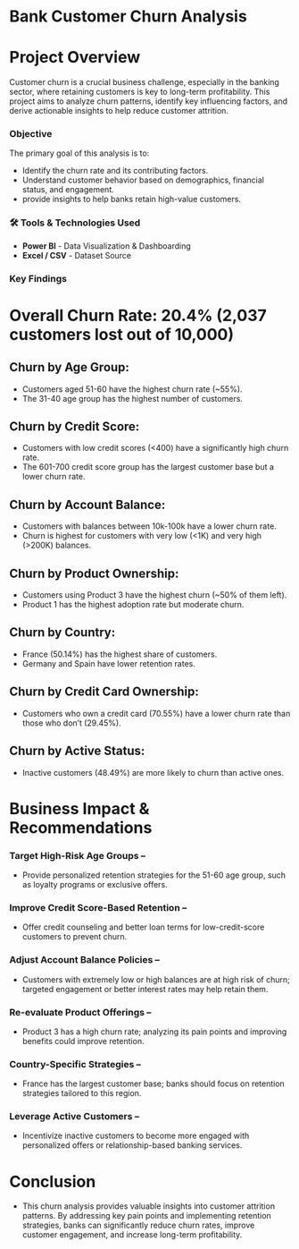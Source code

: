 # Bank Customer Churn Analysis

# Project Overview
Customer churn is a crucial business challenge, especially in the banking sector, where retaining customers is key to long-term profitability. This project aims to analyze churn patterns, identify key influencing factors, and derive actionable insights to help reduce customer attrition.

### Objective
The primary goal of this analysis is to:
- Identify the churn rate and its contributing factors.
- Understand customer behavior based on demographics, financial status, and engagement.
- provide insights to help banks retain high-value customers.

### 🛠 Tools & Technologies Used  
- **Power BI** - Data Visualization & Dashboarding  
- **Excel / CSV** - Dataset Source  


### Key Findings
# Overall Churn Rate: 20.4% (2,037 customers lost out of 10,000)
## Churn by Age Group:

- Customers aged 51-60 have the highest churn rate (~55%).
- The 31-40 age group has the highest number of customers.
  
## Churn by Credit Score:

- Customers with low credit scores (<400) have a significantly high churn rate.
- The 601-700 credit score group has the largest customer base but a lower churn rate.
  
## Churn by Account Balance:

- Customers with balances between 10k-100k have a lower churn rate.
- Churn is highest for customers with very low (<1K) and very high (>200K) balances.
  
## Churn by Product Ownership:

- Customers using Product 3 have the highest churn (~50% of them left).
- Product 1 has the highest adoption rate but moderate churn.
  
## Churn by Country:

- France (50.14%) has the highest share of customers.
- Germany and Spain have lower retention rates.
  
## Churn by Credit Card Ownership:

- Customers who own a credit card (70.55%) have a lower churn rate than those who don’t (29.45%).
  
## Churn by Active Status:

- Inactive customers (48.49%) are more likely to churn than active ones.

# Business Impact & Recommendations

### Target High-Risk Age Groups – 
- Provide personalized retention strategies for the 51-60 age group, such as loyalty programs or exclusive offers.

### Improve Credit Score-Based Retention – 
- Offer credit counseling and better loan terms for low-credit-score customers to prevent churn.

### Adjust Account Balance Policies – 
- Customers with extremely low or high balances are at high risk of churn; targeted engagement or better interest rates may help retain them.

### Re-evaluate Product Offerings – 
- Product 3 has a high churn rate; analyzing its pain points and improving benefits could improve retention.

### Country-Specific Strategies – 
- France has the largest customer base; banks should focus on retention strategies tailored to this region.

### Leverage Active Customers –
- Incentivize inactive customers to become more engaged with personalized offers or relationship-based banking services.

 # Conclusion
 
- This churn analysis provides valuable insights into customer attrition patterns. By addressing key pain points and implementing retention strategies, banks can significantly reduce churn rates, improve customer 
   engagement, and increase long-term profitability.
